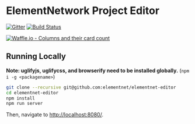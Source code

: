 # ElementNetwork Project Editor
[![Gitter](https://img.shields.io/badge/gitter-join_chat-1dce73.svg?logo=gitter-white)](https://gitter.im/elementnet/elementnet-editor)
[![Build Status](https://travis-ci.org/elementnet/elementnet-editor.svg?branch=master)](https://travis-ci.org/elementnet/elementnet-editor)

[![Waffle.io - Columns and their card count](https://badge.waffle.io/elementnet/elementnet-editor.svg?columns=Next,In+Progress,Review)](https://waffle.io/elementnet/elementnet-editor)


## Running Locally
**Note: uglifyjs, uglifycss, and browserify need to be installed globally.** (`npm i -g <packagename>`)
```sh
git clone --recursive git@github.com:elementnet/elementnet-editor
cd elementnet-editor
npm install
npm run server
```
Then, navigate to <http://localhost:8080/>.
